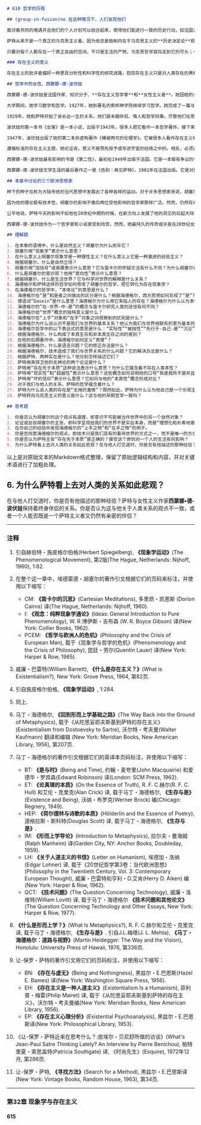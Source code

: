 ```markdown
# 610 哲学的历程

## (group-in-fusion)no 在这种情况下，人们发现他们

面对着共同的境遇并且他们的个人计划可以结合起来，使得他们能进行一致的历史行动，如法国大革命。在资本主义制度下，个体的工人们是一个群集，在其中，他们把他们自己看作无力的、受压迫的和异化的个体。认识到他们共有的异化，以及他们只是被他们的老板看作**剥削对象**的事实，他们开始把他们自己看作“我们-对象”。压迫者继而成为“他们”。凭借这一新的意识水平，工人能把他们自己从一个对象集合转变为“我们-主体”。在此，他们用集体解放定义了他们对个体自由的渴望，并且能为一个更人道的社会而共同工作。

萨特从来不是一个真正的马克思主义者。因为他总是抵制内在于马克思主义的**历史决定论**观点。同时，很多人相信，通过强调社会结构的力量和引入**集体身份**的概念，萨特抛弃了他的存在主义。但无论如何，萨特希望存在主义会把马克思主义人道化，进而导致人类境况的转变：

只要对每个人都存在一个真正自由的空间，不只是生活的产物，马克思哲学就将走到它的尽头；一种自由哲学将接替它的位置。但是我们没有手段，没有理智的工具，没有具体的经验允许我们设想这种自由或这种哲学。

### 存在主义的意义

存在主义的批评者偏好一种更具分析性和科学性的研究进路，抱怨存在主义只是对人类存在的黑暗面的情绪反应，没有提供任何有认知价值的东西。正如一位分析哲学家对我说的，“任何人在一个无眠之夜的凌晨3点都是一个存在主义者”。然而，作为对待人类境况的一种方式，存在主义影响巨大并且在涉及人类不同关切的任何领域都有其拥护者，诸如艺术、文学、心理学、神学领域。虽然存在主义作为一种运动在今天不像在萨特的鼎盛期时那么强大，但存在主义精神将会一直活着。它是一种反抗理性自负，反抗现代生活的反人道境况，以及反抗科学企图把人还原为不过是与自然中其他对象并列的另一种对象类型的精神。

## 哲学中的女性、西蒙娜-德-波伏娃

西蒙娜-德-波伏娃是法国作家、知识分子、**存在主义哲学家**和**女性主义者**。她因她的小说，特别是《女客》和《名士风流》，以及她1949年的书《第二性》而著名，《第二性》已经成为当代女性主义的奠基性文献之一。波伏娃生于巴黎，是两个女儿中的老大。她的母亲是虔诚的天主教徒，而波伏娃非常虔信宗教，直到14岁，那时，一场信仰危机使她的余生转向了无神论。

大学期间，她学习数学和哲学。1927年，她到著名的索邦神学院继续学习哲学。她完成了一篇与博(Simone de Beauvoir 1908 ―1986)相当的论莱布尼茨的论文。然后，波伏娃参加了竞争激烈的哲学学科教师资格考试，该考试授予人在公立教育系统中教学的资格。她获得了第二名，只输给了让-保罗-萨特，而他是第二次参加考试。21岁时，她是通过哲学考试的最年轻的学生，并且是法国最年轻的哲学教师。然而，她的教学生涯很短，一旦她从她的出版物中获得的名声给了她财务上的独立后，她就不再把教书当作永久的事业了。

1929年，她和萨特开始了会长达一生的关系，他们是未婚伴侣、情人和哲学同事。尽管他们在思想上有许多差异，但他们也发展出了某些相同的主题。这导致了某些学术争论，这些争论针对的是某个萨特的特殊观念是否是波伏娃的，或者在波伏娃著作中发现的观念是否最初来自萨特。然而，因为他们的关系如此密切，故而很可能他们的思考是共同发展的。

波伏娃的第一本书《女客》是一本小说，出版于1943年。很多人把它看作一本哲学著作。接下来，她的第一本明确的哲学著作《皮洛斯与西尼阿斯》(1943)问世，在书中，她开始以存在主义的伦理学进路致力于某些问题，它们是贯穿她一生的主要主题。

1947年，波伏娃出版了她的第二本非虚构著作《模棱两可的伦理学》。它被很多人看作存在主义伦理学最好的阐述之一，甚至超过了萨特。在《存在与虚无》的末尾，让-保罗•萨特许诺写一本伦理学的书。然而，虽然他写了许多笔记，但他从未完成这个计划。所以，波伏娃决定自己来实现这个目标。在波伏娃的计划中，她试图克服萨特工作的局限和它作为发展伦理学计划基础的不充分性。尽管波伏娃的许多思想显示了萨特对她的影响和她对萨特的影响，但在她的存在伦理学研究进路中，她背离了她的朋友。这本书开始于对人类境遇的分析，或多或少与萨特的立场是相容的。标题中的"模棱两可”这个词指的是我们由自由和现实性两者共同构成这一事实。作为主观意识，我们自由地做出选择。然而，我们也是他人的对象。所以，我们既是主体又是客体。而且，尽管我们渴望绝对自由，但我们的自由总是被我们的境遇所限制。我们面对着物理的限制，以及我们的自由要面对的社会和政治局限。但波伏娃说得很清楚，我们被限制，而不是被决定。

遵循标准的存在主义主题，她论证说，意义不是预先授予或写进宇宙的经络之中的。相反，必须通过每个个体运用自由，选择验证他们的自由的计划，把它创造出来。问题是，如果每个个体寻求他们自己的意义，我们如何与做同样事情的其他意识中心相联系？萨特的回答是，当我寻求把你融入我的世界而你也对我做同样的事情，冲突就不可避免。因此，萨特在他的戏剧《禁闭》中以“他人就是地狱”结尾。与此相反，波伏娃说，“意欲一个人自己自由，就是同时意欲其他人自由”。我必须和他人建立一个共同体来支持我的计划，而不是做一个我自己自由领地内的孤立个体。换言之，我们相互支持对方的自由。

西蒙娜-德-波伏娃最有影响的书是《第二性》，最初在1949年出版于法国。它是一本极有争议的书，并且光谱的两极都攻击它。这本书的关键是存在主义的公式，存在先于本质。波伏娃强有力地提出没有预先给予的本质来定义做一个女人意味着什么。因此，在已经成为她的标志的引文中，波伏娃说，“女人不是天生的，而是成为的”。借助这句被引用的话，她提出了这样的思想，即，一个人除了有作为生物学特征的性征（sex）之外，还有社会性别（gender），它不是固有的，而是社会塑造的。这对女性主义运动的影响将在第33章讨论。

西蒙娜-德-波伏娃文学生涯的最后著作之一是《告别：再见萨特》，1981年在法国出版。它是对围绕萨特生命尽头的事件的一个伤感而感人的说明和对她的理智伴侣与搭档的颂词。

## 本章中讨论的三个欧洲思想家

种下的种子在称为大陆传统的当代思想中发展出了各种各样的运动。对于许多思想家来说，胡塞尔、海德格尔和萨特对意识结构、主观性和自我性的强调，具有其他传统无法比拟的启发性。除了他们提供了新的哲学观点这一事实之外，他们的影响还在广泛的领域内被感受到，如心理学、神学和艺术领域。

因为他的理论极有技术性，胡塞尔的影响不像后两位受他影响的哲学家那样广泛。然而，仍然存在着那些今天自称为胡塞尔主义者的人。他的追随者中包括重视古希腊人和中世纪人对本质的强调的哲学家，他们认为胡塞尔在这一主题上极有洞见。许多同情胡塞尔的人认为，他把哲学变为“严格的科学”的计划失败了。然而，他对第一人称视角的强调，对于那些过于还原主义和把意识处理为只是科学研究的自然界的又一特征的心灵哲学家，是一副健康的解毒剂。

公平地说，萨特今天的影响不如他在20世纪中期的时候，在新方向上发展了他的洞见的后起大陆哲学家使他的光芒减退。然而，他富有启发性的现象学和心理学研究已经有了持久的影响力。很少有人能与他对自由、责任和本真等主题的吸引人的解释相竞争。三位哲学家中，今天仍然具有相当大的影响力的是海德格尔。他的思想范围广泛，涵盖的主题包括了哲学史、本体论、形而上学、神学、技术哲学、文化、语言、诗歌和艺术。他对我们用以诠释我们经验的历史方式的关注，影响了范围广泛的学科和思想家。因而，他在文学理论和文学批评领域的影響是最深刻的。

西蒙娜-德-波伏娃作为一个哲学家和小说家受到欣赏。然而，她最持久的传奇或许是在20世纪女性主义思想形成早期阶段对这种思想的贡献。

## 理解题

1. 在本章的语境中，什么是自然主义？胡塞尔为什么拒斥它？
2. 胡塞尔用“现象学”表示什么意思？
3. 在什么意义上胡塞尔现象学是一种理性主义？在什么意义上它是一种激进的经验主义？
4. 根据胡塞尔，什么是自然立场？
5. 胡塞尔用“加括号”或悬置表示什么意思？它与笛卡尔的怀疑方法有什么不同？为什么胡塞尔认为这样做很重要？
6. 什么是胡塞尔的意识观？他用“意向性”表示什么意思？
7. 根据胡塞尔，什么是生活世界？它与科学对世界的解释是什么关系？
8. 海德格尔和萨特这样的哲学如何修改了胡塞尔的哲学，把它转化为存在现象学？
9. 在海德格尔的哲学中，“本体论”的意思是什么？
10. 海德格尔在“是”和是者之间做出的区分是什么？根据海德格尔，西方思想如何忽视了“是”?
11. 德语词“Dasein”是什么意思？海德格尔为什么用它来指人的存在？海德格尔为什么认为本体论研究要从对我们生存的分析开始？
12. 海德格尔的“在-世界-中-是”的概念与笛卡尔研究人类的途径有何不同？
13. 海德格尔给“世界”概念的独特意义是什么？
14. 海德格尔在“上手”对象和“在手”对象之间观察到的区别是什么？
15. 海德格尔为什么说认识不是我们与世界的基本关系？他认为我们与世界相联系的更为基本的方式是什么？
16. 海德格尔哲学中的以下表达式的意思是什么：“实际性”“被抛性”“先行于-自己-是”“沉沦”“畏”“向-死-而-是”“良知”？
17. 根据海德格尔，什么构成了本真生存和非本真生存之间的差别？
18. 在他的后期著作中，海德格尔如何定义“真理”？
19. 根据海德格尔，什么是语言问题？它的修正办法是什么？
20. 根据海德格尔，技术造成了我们与世界关系的什么问题？它的解决办法是什么？
21. 根据萨特，两种实在是什么？他分别怎样描述它们？
22. 萨特用来捍卫他的无神论的两个论证是什么？
23. 萨特用“存在先于本质”这种说法表示什么意思？为什么它蕴含着不存在人类本性？
24. 萨特用“现实性”和“超越性”表示什么意思？这些概念如何说明他的口号“我是我所不是并且我不是我所是”?
25. 萨特用“坏的信仰”表示什么意思？它如何与他的“本真性”概念形成对比？
26. 对于我们与他人的关系，萨特的哲学蕴含着什么？
27. 萨特为什么说人类的存在是“无用的激情”？既然如此，萨特为什么认为他自己是一个乐观主义者？
28. 萨特转向马克思主义的意义是什么？这与他的早期哲学一致吗？

## 思考题

1. 你是否认为胡塞尔的这个观点有道理，即意识不可能被当作世界中的另一个自然对象？
2. 论证或反驳胡塞尔的主张，即科学呈现给我们的世界不是实在本身，而是“理想化和朴素地客观化的自然”。
3. 在你自己的经验中发现海德格尔的“上手之物”和“在手之物”的例子。
4. 你是否同意海德格尔的观点，即技术只是我们具有的看待世界的方式之一，而不是唯一的方式？
5. 你是否认为萨特主张“存在先于本质”是正确的？接受这个原则对一个人的生活有何影响？
6. 为什么萨特看上去对人类的关系如此悲观？在与他人打交道时，你是否有他描述的那种经验？萨特与女性主义作家西蒙娜-德-波伏娃保持着终身伴侣的关系。你是否认为这与他关于人类关系的观点不一致，或者一个人能否既是一个萨特主义者又仍然有亲密的伴侣？
```

以上是对原始文本的Markdown格式整理，保留了原始逻辑结构和内容，并对关键术语进行了加粗处理。

## 6. 为什么萨特看上去对人类的关系如此悲观？

在与他人打交道时，你是否有他描述的那种经验？萨特与女性主义作家**西蒙娜•德-波伏娃**保持着终身伴侣的关系。你是否认为这与他关于人类关系的观点不一致，或者一个人能否既是一个萨特主义者又仍然有亲密的伴侣？

---

### 注释

1. 引自赫伯特・施皮格尔伯格(Herbert Spiegelberg), **《现象学运动》**(The Phenomenological Movement), 第2版(The Hague, Netherlands: Nijhoff, 1960), 1:82.

2. 在整个这一章中，埃德蒙德・胡塞尔的著作引文根据它们的页码来标注，并使用以下缩写：
   - CM: **《笛卡尔的沉思》**(Cartesian Meditations), 多里昂・凯恩斯 (Dorion Cairns) 译(The Hague, Netherlands: Nijhoff, 1960).
   - I: **《观念：纯粹现象学通论》**(Ideas: General Introduction to Pure Phenomenology), W. R.博伊斯・吉布森 (W. R. Boyce Gibson) 译(New York: Collier Books, 1962).
   - PCEM: **《哲学与欧洲人的危机》**(Philosophy and the Crisis of European Man), 载于《现象学与哲学的危机》(Phenomenology and the Crisis of Philosophy), 昆廷・劳尔(Quentin Lauer) 译(New York: Harper & Row, 1965).

3. 威廉・巴雷特(William Barrett), **《什么是存在主义？》**(What is Existentialism?), New York: Grove Press, 1964, 第82页.

4. 引自施皮格尔伯格, **《现象学运动》**, 1:284.

5. 同上.

6. 马丁・海德格尔, **《回到形而上学基础之路》**(The Way Back into the Ground of Metaphysics), 载于《从陀思妥耶夫斯基到萨特的存在主义》(Existentialism from Dostoevsky to Sartre), 沃尔特・考夫曼(Walter Kaufmann) 翻译和编辑 (New York: Meridian Books, New American Library, 1956), 第207页.

7. 马丁・海德格尔的著作引文根据它们的英译本页码标注，并使用以下缩写：
   - BT: **《是与时》**(Being and Time), 约翰・麦夸里(John Macquairie) 和爱德华・罗宾森(Edward Robinson) 译(London: SCM Press, 1962).
   - ET: **《论真理的本质》**(On the Essence of Truth), R. F. C.赫尔(R. F. C. Hull) 和艾伦・克里克(Alan Crick) 译, 载于马丁・海德格尔, **《生存与是》**(Existence and Being), 沃纳・布罗克(Werner Brock) 编(Chicago: Regnery, 1949).
   - HEP: **《荷尔德林与诗歌的本质》**(Hölderlin and the Essence of Poetry), 道格拉斯・斯科特(Douglas Scott) 译, 载于马丁・海德格尔, **《生存与是》**.
   - IM: **《形而上学导论》**(Introduction to Metaphysics), 拉尔夫・曼海姆(Ralph Manheim) 译(Garden City, NY: Anchor Books, Doubleday, 1959).
   - LH: **《关于人道主义的书信》**(Letter on Humanism), 埃德加・洛纳(Edgar Lohner) 译, 载于《20世纪哲学第3卷：当代欧洲思想》(Philosophy in the Twentieth Century, Vol. 3: Contemporary European Thought), 威廉・巴雷特和亨利・D.艾肯(Herry D. Aiken) 编(New York: Harper & Row, 1962).
   - QCT: **《技术问题》**(The Question Concerning Technology), 威廉・洛维特(William Lovitt) 译, 载于马丁・海德格尔 **《技术问题和其他论文》**(The Question Concerning Technology and Other Essays, New York: Harper & Row, 1977).

8. **《什么是形而上学？》**(What Is Metaphysics?), R. F. C.赫尔和艾伦・克里克译, 载于马丁・海德格尔, **《生存与是》**. 引自J.L.梅塔(J. L. Mehta), **《马丁・海德格尔：道路与视野》**(Martin Heidegger: The Way and the Vision), Honolulu: University Press of Hawaii, 1976, 第336页.

9. 让-保罗・萨特的著作引文用它们的页码标注，并使用以下缩写：
   - BN: **《存在与虚无》**(Being and Nothingness), 黑兹尔・E.巴恩斯(Hazel E. Bames) 译(New York: Washington Square Press, 1956).
   - EH: **《存在主义是一种人道主义》**(Existentialism Is a Humanism), 菲利普・梅雷(Philip Mairet) 译, 载于《从陀思妥耶夫斯基到萨特的存在主义》，沃尔特・考夫曼编(New York: Meridian Books, New American Library, 1956).
   - EP: **《存在主义心理分析》**(Existential Psychoanalysis), 黑兹尔・E.巴恩斯译(New York: Philosophical Library, 1953).

10. 《让-保罗・萨特近来在思考什么？:皮埃尔・贝尼舒所做的访谈》(What's Jean-Paul Satre Thinking Lately? An Interview by Pierre Benichou), 帕特里夏・索思盖特(Patricia Southgate) 译, 《时尚先生》(Esquire), 1972年12月, 第286页.

11. 让-保罗・萨特, **《寻找方法》**(Search for a Method), 黑兹尔・E.巴恩斯译(New York: Vintage Books, Random House, 1963), 第34页.

---

### 第32章 现象学与存在主义

#### 615